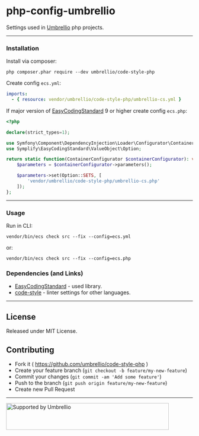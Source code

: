 # php-config-umbrellio

Settings used in [Umbrellio](https://umbrellio.biz) php projects.

---

### Installation

Install via composer:

```shell
php composer.phar require --dev umbrellio/code-style-php
```

Create config `ecs.yml`:

```yaml
imports:
  - { resource: vendor/umbrellio/code-style-php/umbrellio-cs.yml }
```

If major version of [EasyCodingStandard](https://github.com/Symplify/EasyCodingStandard) 9 or higher
create config `ecs.php`:

```php
<?php

declare(strict_types=1);

use Symfony\Component\DependencyInjection\Loader\Configurator\ContainerConfigurator;
use Symplify\EasyCodingStandard\ValueObject\Option;

return static function(ContainerConfigurator $containerConfigurator): void {
    $parameters = $containerConfigurator->parameters();

    $parameters->set(Option::SETS, [
        'vendor/umbrellio/code-style-php/umbrellio-cs.php'
    ]);
};
```

---

### Usage

Run in CLI:

```
vendor/bin/ecs check src --fix --config=ecs.yml
```

or:

```
vendor/bin/ecs check src --fix --config=ecs.php
```

### Dependencies (and Links)

- [EasyCodingStandard](https://github.com/Symplify/EasyCodingStandard) - used library.
- [code-style](https://github.com/umbrellio/code-style) - linter settings for other languages.

---

## License

Released under MIT License.

## Contributing

- Fork it ( https://github.com/umbrellio/code-style-php )
- Create your feature branch (`git checkout -b feature/my-new-feature`)
- Commit your changes (`git commit -am 'Add some feature'`)
- Push to the branch (`git push origin feature/my-new-feature`)
- Create new Pull Request

---

<a href="https://github.com/umbrellio/">
<img style="float: left;" src="https://umbrellio.github.io/Umbrellio/supported_by_umbrellio.svg" alt="Supported by Umbrellio" width="439" height="72">
</a>

